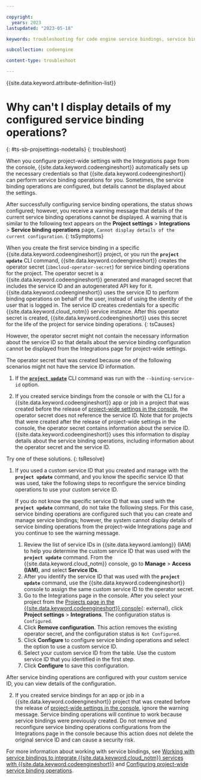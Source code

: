 ```yaml
---

copyright:
  years: 2023
lastupdated: "2023-05-18"

keywords: troubleshooting for code engine service bindings, service bindings, binding, service credentials

subcollection: codeengine

content-type: troubleshoot

---
```


{{site.data.keyword.attribute-definition-list}}

# Why can't I display details of my configured service binding operations? 
{: #ts-sb-projsettings-nodetails}
{: troubleshoot}

When you configure project-wide settings with the Integrations page from the console, {{site.data.keyword.codeengineshort}} automatically sets up the necessary credentials so that {{site.data.keyword.codeengineshort}} can perform service binding operations for you. Sometimes, the service binding operations are configured, but details cannot be displayed about the settings.


After successfully configuring service binding operations, the status shows configured; however, you receive a warning message that details of the current service binding operations cannot be displayed. A warning that is similar to the following text appears on the **Project settings** > **Integrations**  > **Service binding operations** page, `Cannot display details of the current configuration`. 
{: tsSymptoms}

When you create the first service binding in a specific {{site.data.keyword.codeengineshort}} project, or you run the **`project update`** CLI command, {{site.data.keyword.codeengineshort}} creates the operator secret (`ibmcloud-operator-secret`) for service binding operations for the project. The operator secret is a {{site.data.keyword.codeengineshort}} generated and managed secret that includes the service ID and an autogenerated API key for it. {{site.data.keyword.codeengineshort}} uses the service ID to perform binding operations on behalf of the user, instead of using the identity of the user that is logged in. The service ID creates credentials for a specific {{site.data.keyword.cloud_notm}} service instance. After this operator secret is created, {{site.data.keyword.codeengineshort}} uses this secret for the life of the project for service binding operations. 
{: tsCauses}

However, the operator secret might not contain the necessary information about the service ID so that details about the service binding configuration cannot be displayed from the Integrations page for project-wide settings. 

The operator secret that was created because one of the following scenarios might not have the service ID information.

1. If the [**`project update`**](/docs/codeengine?topic=codeengine-cli#cli-project-update) CLI command was run with the `--binding-service-id` option.

2. If you created service bindings from the console or with the CLI for a {{site.data.keyword.codeengineshort}} app or job in a project that was created before the release of [project-wide settings in the console](/docs/codeengine?topic=codeengine-codeengine-relnotes#codeengine-apr2623), the operator secret does not reference the service ID. Note that for projects that were created after the release of project-wide settings in the console, the operator secret contains information about the service ID. {{site.data.keyword.codeengineshort}} uses this information to display details about the service binding operations, including information about the operator secret and the service ID. 


Try one of these solutions.
{: tsResolve}

1. If you used a custom service ID that you created and manage with the **`project update`** command, and you know the specific service ID that was used, take the following steps to reconfigure the service binding operations to use your custom service ID.
    
    If you do not know the specific service ID that was used with the **`project update`** command, do not take the following steps. For this case, service binding operations are configured such that you can create and manage service bindings; however, the system cannot display details of service binding operations from the project-wide Integrations page and you continue to see the warning message.

    1. Review the list of service IDs in {{site.data.keyword.iamlong}} (IAM) to help you determine the custom service ID that was used with the **`project update`** command. From the {{site.data.keyword.cloud_notm}} console, go to **Manage** > **Access (IAM)**, and select **Service IDs**.
    2. After you identify the service ID that was used with the **`project update`** command, use the {{site.data.keyword.codeengineshort}} console to assign the same custom service ID to the operator secret. 
    3. Go to the Integrations page in the console. After you select your project from the [Projects page in the {{site.data.keyword.codeengineshort}} console](https://cloud.ibm.com/codeengine/projects){: external}, click **Project settings** > **Integrations**. The configuration status is `Configured`.
    4. Click **Remove configuration**. This action removes the existing operator secret, and the configuration status is `Not Configured`. 
    5. Click **Configure** to configure service binding operations and select the option to use a custom service ID. 
    6. Select your custom service ID from the table. Use the custom service ID that you identified in the first step. 
    7. Click **Configure** to save this configuration. 

After service binding operations are configured with your custom service ID, you can view details of the configuration. 

2. If you created service bindings for an app or job in a {{site.data.keyword.codeengineshort}} project that was created before the release of [project-wide settings in the console](/docs/codeengine?topic=codeengine-codeengine-relnotes#codeengine-apr2623), ignore the warning message. Service binding operations will continue to work because service bindings were previously created. Do not remove and reconfigure service binding operations configurations from the Integrations page in the console because this action does not delete the original service ID and can cause a security risk. 



For more information about working with service bindings, see [Working with service bindings to integrate {{site.data.keyword.cloud_notm}} services with {{site.data.keyword.codeengineshort}}](/docs/codeengine?topic=codeengine-service-binding) and [Configuring project-wide service binding operations](/docs/codeengine?topic=codeengine-project-integrations#projectintegration-sb). 






